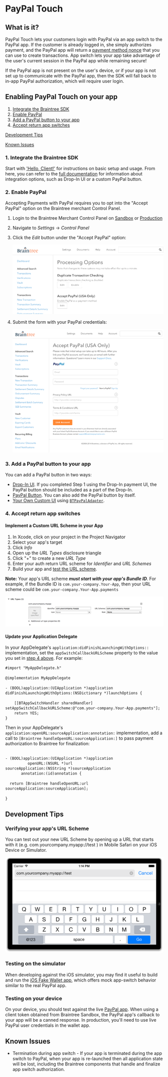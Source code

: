 # PayPal Touch

## What is it?
PayPal Touch lets your customers login with PayPal via an app switch to the PayPal app. If the customer is already logged in, she simply authorizes payment, and the PayPal app will return a [payment method nonce](https://developers.braintreepayments.com/ios+ruby/sdk/overview/how-it-works#payment-method-nonce) that you can use to create transactions. App switch lets your app take advantage of the user's current session in the PayPal app while remaining secure!

If the PayPal app is not present on the user's device, or if your app is not set up to communicate with the PayPal app, then the SDK will fall back to in-app PayPal authorization, which will require user login.

## Enabling PayPal Touch on your app
1. [Integrate the Braintree SDK](#1-integrate-the-braintree-sdk)
2. [Enable PayPal](#2-enable-paypal)
3. [Add a PayPal button to your app](#3-add-a-paypal-button-to-your-app)
4. [Accept return app switches](#4-accept-return-app-switches)


[Development Tips](#development-tips)

[Known Issues](#known-issues)
### 1. Integrate the Braintree SDK

Start with ['Hello, Client!'](https://developers.braintreepayments.com/ios/start/hello-client) for instructions on basic setup and usage.  From here, you can refer to the [full documentation](https://developers.braintreepayments.com/ios/sdk/client) for information about integration options, such as Drop-In UI or a custom PayPal button.

### 2. Enable PayPal

Accepting Payments with PayPal requires you to opt into the "Accept PayPal" option on the Braintree merchant Control Panel.

1. Login to the Braintree Merchant Control Panel on [Sandbox](https://sandbox.braintreegateway.com/login) or [Production](https://www.braintreegateway.com/login)
2. Navigate to _Settings_ -> _Control Panel_
3. Click the _Edit_ button under the "Accept PayPal" option:

    ![Enable PayPal](images/EnablePayPalControlPanel.png) 

4. Submit the form with your PayPal credentials:

    ![Submit PayPal Credentials](images/SubmitPayPalCredentials.png) 


### 3. Add a PayPal button to your app

You can add a PayPal button in two ways:

* [Drop-In UI](https://developers.braintreepayments.com/ios+ruby/sdk/client/drop-in). If you completed Step 1 using the Drop-In payment UI, the PayPal button should be included as a part of the Drop-In. 
* [PayPal Button](https://developers.braintreepayments.com/ios+ruby/sdk/client/paypal). You can also add the PayPal button by itself.
* [Your Own Custom UI](custom-paypal-touch.md) using [`BTPayPalAdapter`](../Braintree/PayPal/Braintree-PayPal/BTPayPalAdapter.h).

### 4. Accept return app switches

#### Implement a Custom URL Scheme in your App

1. In Xcode, click on your project in the Project Navigator
2. Select your app's target
3. Click _Info_
4. Open up the _URL Types_ disclosure triangle
5. Click "+" to create a new _URL Type_
6. Enter your auth return URL scheme for _Identifier_ and _URL Schemes_
7. Build your app and [test the URL scheme](#verifying-your-apps-url-scheme).

**Note:** Your app's URL scheme **_must start with your app's Bundle ID_**. For example, if the Bundle ID is `com.your-company.Your-App`, then your URL scheme could be `com.your-company.Your-App.payments`

![XCode - Add Custom URL Scheme](/PayPalTouchDocs/images/XCodeAddURLScheme.png)

#### Update your Application Delegate

In your AppDelegate's `application:didFinishLaunchingWithOptions::` implementation, set the `appSwitchCallbackURLScheme` property to the value you set in [step 4 above](#4-accept-return-app-switches). For example:

```obj-c
#import "MyAppDelegate.h"

@implementation MyAppDelegate

- (BOOL)application:(UIApplication *)application didFinishLaunchingWithOptions:(NSDictionary *)launchOptions {

    [[BTAppSwitchHandler sharedHandler] setAppSwitchCallbackURLScheme:@"com.your-company.Your-App.payments"];
    return YES;
}
```

Then in your AppDelegate's `application:openURL:sourceApplication:annotation:` implementation, add a call to `[Braintree handleOpenURL:sourceApplication:]` to pass payment authorization to Braintree for finalization:

```obj-c

- (BOOL)application:(UIApplication *)application 
          openURL:(NSURL *)url 
sourceApplication:(NSString *)sourceApplication
       annotation:(id)annotation {

  return [Braintree handleOpenURL:url sourceApplication:sourceApplication];

}
```


## Development Tips

### Verifying your app's URL Scheme

You can test out your new URL Scheme by opening up a URL that starts with it (e.g. com.yourcompany.myapp://test ) in Mobile Safari on your iOS Device or Simulator.

![iOS Simulator - Launch URL Scheme from Mobile Safari](/PayPalTouchDocs/images/LaunchURLSchemeFromMobileSafari.png)

### Testing on the simulator 

When developing against the iOS simulator, you may find it useful to build and run the [iOS Fake Wallet app](https://github.com/braintree/fake-wallet-app-ios), which offers mock app-switch behavior similar to the real PayPal app.

### Testing on your device

On your device, you should test against the live [PayPal app](https://itunes.apple.com/us/app/paypal/id283646709). When using a client token obtained from Braintree Sandbox, the PayPal app's callback to your app will be a canned response. In production, you'll need to use live PayPal user credentials in the wallet app.

## Known Issues

* Termination during app switch - If your app is terminated during the app switch to PayPal, when your app is re-launched then all application state will be lost, including the Braintree components that handle and finalize app switch authorization. 

